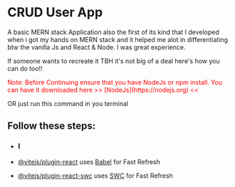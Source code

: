# CRUD User App

A basic MERN stack Application also the first of its kind that I developed when i got my hands on MERN stack and it helped me alot in differentiating btw the vanilla Js and React & Node. I was great experience.

If someone wants to recreate it TBH it's not big of a deal here's how you can do too!!
<p style="color: red;">Note: Before Continuing ensure that you have NodeJs or npm install. You can have it downloaded here >> [NodeJs](https://nodejs.org) <<
</p>
 OR just run this command in you terminal 

## Follow these steps:
- ### I

- [@vitejs/plugin-react](https://github.com/vitejs/vite-plugin-react/blob/main/packages/plugin-react/README.md) uses [Babel](https://babeljs.io/) for Fast Refresh
- [@vitejs/plugin-react-swc](https://github.com/vitejs/vite-plugin-react-swc) uses [SWC](https://swc.rs/) for Fast Refresh
